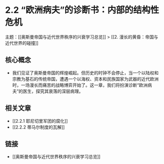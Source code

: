 # 2.2 “欧洲病夫”的诊断书：内部的结构性危机

主题：[[奥斯曼帝国与近代世界秩序的兴衰学习总览]] > [[2. 漫长的黄昏：帝国与近代世界的碰撞]]

## 核心概念

- 我们见证了奥斯曼帝国的辉煌崛起。但历史的时钟不会停止，当一个以陆权和宗教为基石的传统帝国，遭遇一个以海权、资本和民族国家为武器的近代欧洲时，一场漫长而痛苦的战略博弈开始了。这一章，我们将扮演诊断“欧洲病夫”的医生，探究其衰落的深层病理。

## 相关文章

- [[2.2.1 耶尼切里军团的腐化]]
- [[2.2.2 蒂马尔制度的瓦解]]

## 链接

- [[奥斯曼帝国与近代世界秩序的兴衰学习总览]]
